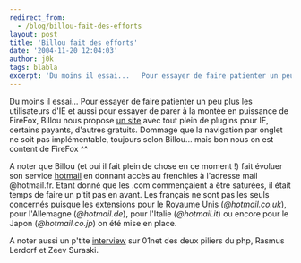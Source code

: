 ```yaml
---
redirect_from:
  - /blog/billou-fait-des-efforts
layout: post
title: 'Billou fait des efforts'
date: '2004-11-20 12:04:03'
author: j0k
tags: blabla
excerpt: 'Du moins il essai...   Pour essayer de faire patienter un peu plus les utilisateurs d''IE et aussi pour essayer de parer à la montée en puissance de FireFox, Billou nous propose [un site](http://windowsmarketplace.com/content.aspx?ctId=63) avec tout plein de plugins pour IE, certains payants, d''autres gratuits.   Dommage que la navigation par onglet ne soit      ...'
---
```


Du moins il essai...   Pour essayer de faire patienter un peu plus les utilisateurs d'IE et aussi pour essayer de parer à la montée en puissance de FireFox, Billou nous propose [un site](http://windowsmarketplace.com/content.aspx?ctId=63) avec tout plein de plugins pour IE, certains payants, d'autres gratuits.   Dommage que la navigation par onglet ne soit pas implémentable, toujours selon Billou... mais bon nous on est content de FireFox ^^

A noter que Billou (et oui il fait plein de chose en ce moment !) fait évoluer son service [hotmail](http://www.hotmail.fr/) en donnant accès au frenchies à l'adresse mail @hotmail.fr. Etant donné que les .com commençaient à être saturées, il était temps de faire un p'tit pas en avant. Les français ne sont pas les seuls concernés puisque les extensions pour le Royaume Unis (*@hotmail.co.uk*), pour l'Allemagne (*@hotmail.de*), pour l'Italie (*@hotmail.it*) ou encore pour le Japon (*@hotmail.co.jp*) on été mise en place.

A noter aussi un p'tite [interview](http://www.01net.com/article/257354.html) sur 01net des deux piliers du php, Rasmus Lerdorf et Zeev Suraski.
